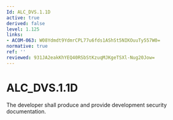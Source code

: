 ```yaml
---
Id: ALC_DVS.1.1D
active: true
derived: false
level: 1.125
links:
- ACOM-063: W08Ydmdt9YdmrCPL77u6fds1AShSt5NIKOuuTy557W0=
normative: true
ref: ''
reviewed: 931JA2eakKhYEQ40RSbStKzuqMJKgeTSXl-Nug20Jow=
---
```


# ALC_DVS.1.1D

The developer shall produce and provide development security documentation.